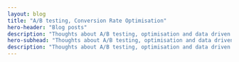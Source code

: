 ```yaml
---
layout: blog
title: "A/B testing, Conversion Rate Optimisation"
hero-header: "Blog posts"
description: "Thoughts about A/B testing, optimisation and data driven decision making"
hero-subhead: "Thoughts about A/B testing, optimisation and data driven decision making"
description: "Thoughts about A/B testing, optimisation and data driven decision making"
---
```

